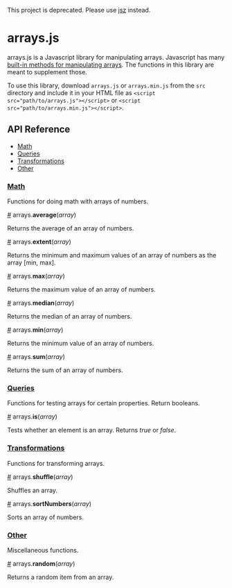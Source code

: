 This project is deprecated. Please use [jsz](https://github.com/harrystevens/jsz) instead.

# arrays.js

arrays.js is a Javascript library for manipulating arrays. Javascript has many [built-in methods for manipulating arrays](https://developer.mozilla.org/en-US/docs/Web/JavaScript/Reference/Global_Objects/Array). The functions in this library are meant to supplement those.

To use this library, download `arrays.js` or `arrays.min.js` from the `src` directory and include it in your HTML file as `<script src="path/to/arrays.js"></script>` or `<script src="path/to/arrays.min.js"></script>`.

## API Reference
* [Math](#math)
* [Queries](#queries)
* [Transformations](#transformations)
* [Other](#other)

### <a name="math" href="#math">Math</a>

Functions for doing math with arrays of numbers.

<a name="average" href="#average">#</a> arrays.<b>average</b>(<i>array</i>)

Returns the average of an array of numbers.

<a name="extent" href="#extent">#</a> arrays.<b>extent</b>(<i>array</i>)

Returns the minimum and maximum values of an array of numbers as the array [min, max].

<a name="max" href="#max">#</a> arrays.<b>max</b>(<i>array</i>)

Returns the maximum value of an array of numbers.

<a name="median" href="#median">#</a> arrays.<b>median</b>(<i>array</i>)

Returns the median of an array of numbers.

<a name="min" href="#min">#</a> arrays.<b>min</b>(<i>array</i>)

Returns the minimum value of an array of numbers.

<a name="sum" href="#sum">#</a> arrays.<b>sum</b>(<i>array</i>)

Returns the sum of an array of numbers.


### <a name="queries" href="#queries">Queries</a>

Functions for testing arrays for certain properties. Return booleans.

<a name="is" href="#is">#</a> arrays.<b>is</b>(<i>array</i>)

Tests whether an element is an array. Returns *true* or *false*.


### <a name="transformations" href="#transformations">Transformations</a>

Functions for transforming arrays.

<a name="shuffle" href="#shuffle">#</a> arrays.<b>shuffle</b>(<i>array</i>)

Shuffles an array.

<a name="sortNumbers" href="#sortNumbers">#</a> arrays.<b>sortNumbers</b>(<i>array</i>)

Sorts an array of numbers.


### <a name="other" href="#other">Other</a>

Miscellaneous functions.

<a name="random" href="#random">#</a> arrays.<b>random</b>(<i>array</i>)

Returns a random item from an array.



